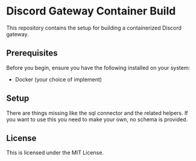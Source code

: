 # Discord Gateway Container Build

This repository contains the setup for building a containerized Discord gateway. 

## Prerequisites

Before you begin, ensure you have the following installed on your system:
- Docker (your choice of implement)

## Setup

There are things missing like the sql connector and the related helpers. If you want to use this you need to make your own, no schema is provided.

## License

This is licensed under the MIT License.
